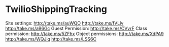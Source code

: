 # TwilioShippingTracking
Site settings:
	http://take.ms/auWQO
	http://take.ms/fVLlv
	http://take.ms/a96Gc
Guest Permission:
	http://take.ms/CVvrF
Class permission:
	http://take.ms/5ZFhx
Object permissions:
	http://take.ms/XdPA9
	http://take.ms/WQJlq
	http://take.ms/LSS6C